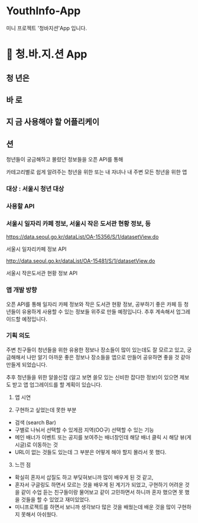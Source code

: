 # YouthInfo-App
미니 프로젝트 '청바지션'App 입니다.

# 👖 청.바.지.션 App

## 청 년은

## 바 로

## 지 금 사용해야 할 어플리케이

## 션

청년들이 궁금해하고 몰랐던 정보들을 오픈 API를 통해

카테고리별로 쉽게 알려주는 청년을 위한 또는 내 자녀나 내 주변 모든 청년을 위한 앱


### 대상 : 서울시 청년 대상

### 사용할 API
### 서울시 일자리 카페 정보, 서울시 작은 도서관 현황 정보, 등

https://data.seoul.go.kr/dataList/OA-15356/S/1/datasetView.do

서울시 일자리카페 정보 API

http://data.seoul.go.kr/dataList/OA-15481/S/1/datasetView.do

서울시 작은도서관 현황 정보 API


### 앱 개발 방향
오픈 API를 통해 일자리 카페 정보와 작은 도서관 현황 정보, 공부하기 좋은 카페 등 청년들이 유용하게 사용할 수 있는 정보들 위주로 만들 예정입니다. 추후 계속해서 업그레이드할 예정입니다.

### 기획 의도
주변 친구들이 청년들을 위한 유용한 정보나 장소들이 많이 있는데도 잘 모르고 있고, 궁금해해서 나만 알기 아까운 좋은 정보나 장소들을 앱으로 만들어 공유하면 좋을 것 같아 만들게 되었습니다.

추후 청년들을 위한 알쓸신잡 (알고 보면 쓸모 있는 신비한 잡다한 정보)이 있으면 제보도 받고 앱 업그레이드를 할 계획이 있습니다.


1. 앱 시연

2. 구현하고 싶었는데 못한 부분
- 검색 (search Bar)
- 구별로 나눠서 선택할 수 있게끔 지역(OO구) 선택할 수 있는 기능
- 메인 배너가 이벤트 또는 공지를 보여주는 배너창인데 해당 배너 클릭 시 해당 뷰(게시글)로 이동하는 것
- URL이 없는 것들도 있는데 그 부분은 어떻게 해야 할지 몰라서 못 했다.

3. 느낀 점
- 확실히 혼자서 삽질도 하고 부딪혀보니까 많이 배우게 된 것 같고,
- 혼자서 구글링도 하면서 모르는 것을 배우게 된 계기가 되었고, 구현하기 어려운 것을 같이 수업 듣는 친구들이랑 물어보고 같이 고민하면서 하니까 혼자 했으면 못 했을 것들을 할 수 있었고 재미있었다.
- 미니프로젝트를 하면서 보니까 생각보다 많은 것을 배웠는데 배운 것을 많이 구현하지 못해서 아쉬웠다.
